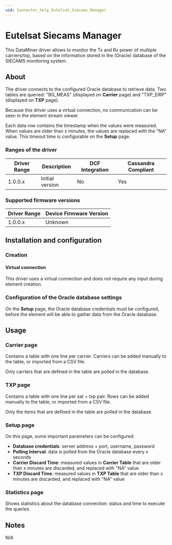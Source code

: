 ```yaml
---
uid: Connector_help_Eutelsat_Siecams_Manager
---
```


# Eutelsat Siecams Manager

This DataMiner driver allows to monitor the Tx and Rx power of multiple carriers/txp, based on the information stored in the (Oracle) database of the SIECAMS monitoring system.

## About

The driver connects to the configured Oracle database to retrieve data. Two tables are queried: "BG_MEAS" (displayed on **Carrier** page) and "TXP_EIRP" (displayed on **TXP** page).

Because this driver uses a virtual connection, no communication can be seen in the element stream viewer.

Each data row contains the timestamp when the values were measured. When values are older than x minutes, the values are replaced with the "NA" value. This timeout time is configurable on the **Setup** page.

### Ranges of the driver

| **Driver Range** | **Description** | **DCF Integration** | **Cassandra Compliant** |
|------------------|-----------------|---------------------|-------------------------|
| 1.0.0.x          | Initial version | No                  | Yes                     |

### Supported firmware versions

| **Driver Range** | **Device Firmware Version** |
|------------------|-----------------------------|
| 1.0.0.x          | Unknown                     |

## Installation and configuration

### Creation

#### Virtual connection

This driver uses a virtual connection and does not require any input during element creation.

### Configuration of the Oracle database settings

On the **Setup** page, the Oracle database credentials must be configured, before the element will be able to gather data from the Oracle database.

## Usage

### Carrier page

Contains a table with one line per carrier. Carriers can be added manually to the table, or imported from a CSV file.

Only carriers that are defined in the table are polled in the database.

### TXP page

Contains a table with one line per sat + txp pair. Rows can be added manually to the table, or imported from a CSV file.

Only the items that are defined in the table are polled in the database.

### Setup page

On this page, some important parameters can be configured:

- **Database credentials**: server address + port, username, password
- **Polling Interval**: data is polled from the Oracle database every x seconds
- **Carrier Discard Time**: measured values in **Carrier Table** that are older than x minutes are discarded, and replaced with "NA" value
- **TXP Discard Time**: measured values in **TXP Table** that are older than x minutes are discarded, and replaced with "NA" value

### Statistics page

Shows statistics about the database connection: status and time to execute the queries

## Notes

N/A
